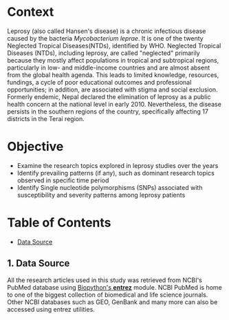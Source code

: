 # Context
Leprosy (also called Hansen's disease) is a chronic infectious disease caused by the bacteria *Mycobacterium leprae*. It is one of the twenty Neglected Tropical Diseases(NTDs), identified by WHO. Neglected Tropical Diseases (NTDs), including leprosy, are called "neglected" primarily because they mostly affect populations in tropical and subtropical regions, particularly in low- and middle-income countries and are almost absent from the global health agenda. This leads to limited knowledge, resources, fundings, a cycle of poor educational outcomes and  professional opportunities; in addition, are associated with stigma and social exclusion.
Formerly endemic, Nepal declared the elimination of leprosy as a public health concern at the national level in early 2010. Nevertheless, the disease persists in the southern regions of the country, specifically affecting 17 districts in the Terai region.

# Objective
- Examine the research topics explored in leprosy studies over the years
- Identify prevailing patterns (if any), such as dominant research topics observed in specific time period
- Identify Single nucleotide polymorphisms (SNPs) associated with susceptibility and severity patterns among leprosy patients

# Table of Contents
* [Data Source](##data-source)

## 1. Data Source
All the research articles used in this study was retrieved from NCBI's PubMed database using [Biopython's <b>entrez</b>](https://biopython-tutorial.readthedocs.io/en/latest/notebooks/09%20-%20Accessing%20NCBIs%20Entrez%20databases.html) module. NCBI PubMed is home to one of the biggest collection of biomedical and life science journals. Other NCBI databases such as GEO, GenBank and many more can also be accessed using entrez utilities.<br>
